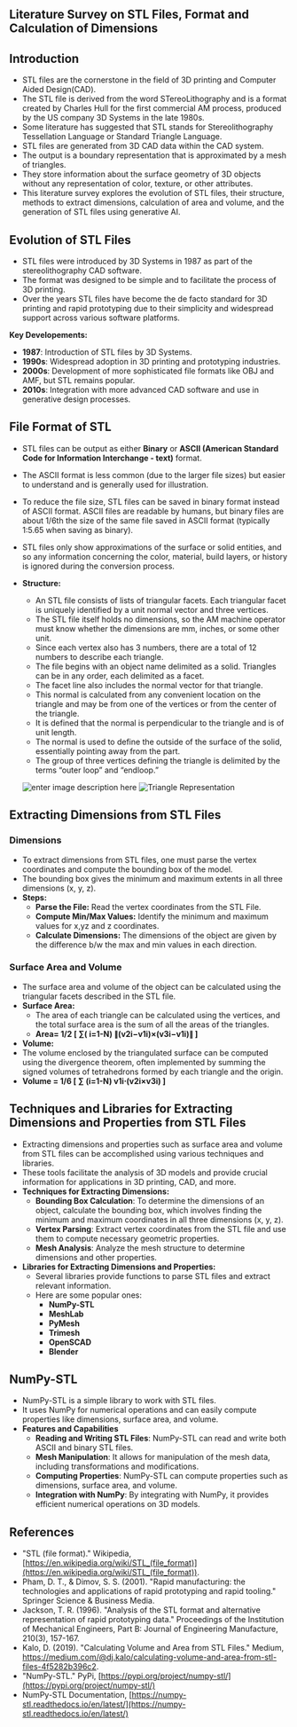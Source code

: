 ﻿## Literature Survey on STL Files, Format and Calculation of Dimensions

## Introduction

 - STL files are the cornerstone in the field of 3D printing and Computer Aided Design(CAD).
 - The STL file is derived from the word STereoLithography and is a format created by Charles Hull for the first commercial AM process, produced by the US company 3D Systems in the late 1980s. 
 -  Some literature has suggested that STL stands for Stereolithography Tessellation Language or Standard Triangle Language. 
 - STL files are generated from 3D CAD data within the CAD system. 
 - The output is a boundary representation that is approximated by a mesh of triangles.
 - They store information about the surface geometry of 3D objects without any representation of color, texture, or other attributes. 
 - This literature survey explores the evolution of STL files, their structure, methods to extract dimensions, calculation of area and volume, and the generation of STL files using generative AI.
 

## Evolution of STL Files

 - STL files were introduced by 3D Systems in 1987 as part of the
   stereolithography CAD software.  
 - The format was designed to be simple and to facilitate the process of 3D printing. 
  - Over the years STL files have become the de facto standard for 3D printing and rapid
   prototyping due to their simplicity and widespread support across
   various software platforms.

**Key Developements:**

 -  **1987**: Introduction of STL files by 3D Systems.
-   **1990s**: Widespread adoption in 3D printing and prototyping industries.
-   **2000s**: Development of more sophisticated file formats like OBJ and AMF, but STL remains popular.
-   **2010s**: Integration with more advanced CAD software and use in generative design processes.

## File Format of STL

 - STL files can be output as either **Binary** or **ASCII (American Standard Code for Information Interchange - text)** format. 
 - The ASCII format is less common (due to the larger file sizes) but easier to understand and is generally used for illustration.
 - To reduce the file size, STL files can be saved in binary format instead of ASCII format. ASCII files are readable by humans, but binary files are about 1/6th the size of the same file saved in ASCII format (typically 1:5.65 when saving as binary).
 - STL files only show approximations of the surface or solid entities, and so any information concerning the color, material, build layers, or history is ignored during the conversion process. 
 
 - **Structure:**
   - An STL file consists of lists of triangular facets. Each triangular facet is uniquely identified by a unit normal vector and three vertices. 
   - The STL file itself holds no dimensions, so the AM machine operator must know whether the dimensions are mm, inches, or some other unit. 
   - Since each vertex also has 3 numbers, there are a total of 12 numbers to describe each triangle.
   - The file begins with an object name delimited as a solid. Triangles can be in any order, each delimited as a facet.
   - The facet line also includes the normal vector for that triangle. 
   - This normal is calculated from any convenient location on the triangle and may be from one of the vertices or from the center of the triangle.
   - It is defined that the normal is perpendicular to the triangle and is of unit length. 
   - The normal is used to define the outside of the surface of the solid, essentially pointing away from the part.
   - The group of three vertices defining the triangle is delimited by the terms “outer loop” and “endloop.”
   
   ![enter image description here](https://www.fabbers.com/_file/_/~fabbers/image/FabData/StL-ASCII.gif)
   ![Triangle Representation](https://web-objects.markforged.com/craft/common/_small/STL-triangle.png)
	 

## Extracting Dimensions from STL Files

### Dimensions

 - To extract dimensions from STL files, one must parse the vertex coordinates and compute the bounding box of the model. 
 - The bounding box gives the minimum and maximum extents in all three dimensions (x, y, z).
 - **Steps:**
   -  **Parse the File:** Read the vertex coordinates from the STL File.
   - **Compute Min/Max Values:** Identify the minimum  and maximum values for x,yz and z coordinates.
   - **Calculate Dimensions:** The dimensions of the object are given by the difference b/w the max and min values in each direction.

### Surface Area and Volume

 - The surface area and volume of the object can be calculated using the triangular facets described in the STL file.
 - **Surface Area:**
   - The area of each triangle can be calculated using the vertices, and the total surface area is the sum of all the areas of the triangles.
   - **Area= 1/2 [​ ∑(  i=1-N) ​∥(v2i​−v1i​)×(v3i​−v1i​)∥ ]**
  - **Volume:** 
  - The volume enclosed by the triangulated surface can be computed using the divergence theorem, often implemented by summing the signed volumes of tetrahedrons formed by each triangle and the origin.
  - **Volume = 1/6 [ ∑ (i=1-N​) v1i​⋅(v2i​×v3i​) ]**


## Techniques and Libraries for Extracting Dimensions and Properties from STL Files

- Extracting dimensions and properties such as surface area and volume from STL files can be accomplished using various techniques and libraries. 
- These tools facilitate the analysis of 3D models and provide crucial information for applications in 3D printing, CAD, and more.
- **Techniques for Extracting Dimensions:**
  -   **Bounding Box Calculation**: To determine the dimensions of an object, calculate the bounding box, which involves finding the minimum and maximum coordinates in all three dimensions (x, y, z).
  -   **Vertex Parsing**: Extract vertex coordinates from the STL file and use them to compute necessary geometric properties.
  -   **Mesh Analysis**: Analyze the mesh structure to determine dimensions and other properties.
 - **Libraries for Extracting Dimensions and Properties:**
   -  Several libraries provide functions to parse STL files and extract relevant information. 
   - Here are some popular ones:
     -   **NumPy-STL**
     -   **MeshLab**
     -   **PyMesh**
     -   **Trimesh**
     -   **OpenSCAD**
     -   **Blender**

## NumPy-STL
  - NumPy-STL is a simple library to work with STL files. 
  - It uses NumPy for numerical operations and can easily compute properties like dimensions, surface area, and volume.
  - **Features and Capabilities**
    -   **Reading and Writing STL Files**: NumPy-STL can read and write both ASCII and binary STL files.
    -   **Mesh Manipulation**: It allows for manipulation of the mesh data, including transformations and modifications.
    -   **Computing Properties**: NumPy-STL can compute properties such as dimensions, surface area, and volume.
    -   **Integration with NumPy**: By integrating with NumPy, it provides efficient numerical operations on 3D models.
   

## References
-   "STL (file format)." Wikipedia, [https://en.wikipedia.org/wiki/STL_(file_format)](https://en.wikipedia.org/wiki/STL_(file_format)).
-   Pham, D. T., & Dimov, S. S. (2001). "Rapid manufacturing: the technologies and applications of rapid prototyping and rapid tooling." Springer Science & Business Media.
-   Jackson, T. R. (1996). "Analysis of the STL format and alternative representation of rapid prototyping data." Proceedings of the Institution of Mechanical Engineers, Part B: Journal of Engineering Manufacture, 210(3), 157-167.
-   Kalo, D. (2019). "Calculating Volume and Area from STL Files." Medium, https://medium.com/@dj.kalo/calculating-volume-and-area-from-stl-files-4f5282b396c2.
- "NumPy-STL." PyPi, [https://pypi.org/project/numpy-stl/](https://pypi.org/project/numpy-stl/)
-   NumPy-STL Documentation, [https://numpy-stl.readthedocs.io/en/latest/](https://numpy-stl.readthedocs.io/en/latest/)
